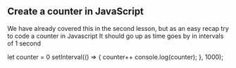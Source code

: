## Create a counter in JavaScript

We have already covered this in the second lesson, but as an easy recap try to code a counter in Javascript
It should go up as time goes by in intervals of 1 second

let counter = 0
setInterval(() => {
counter++
console.log(counter);
}, 1000);
